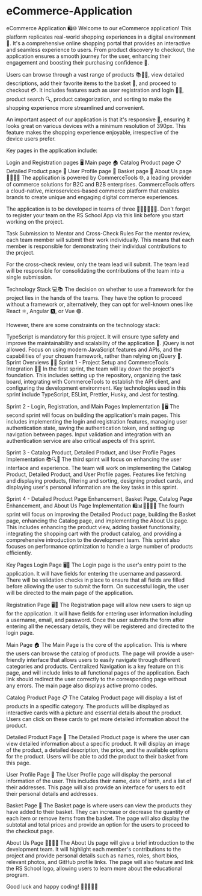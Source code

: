 # eCommerce-Application
eCommerce Application 🛍️🌐
Welcome to our eCommerce application! This platform replicates real-world shopping experiences in a digital environment 🏪. It's a comprehensive online shopping portal that provides an interactive and seamless experience to users. From product discovery to checkout, the application ensures a smooth journey for the user, enhancing their engagement and boosting their purchasing confidence 🚀.

Users can browse through a vast range of products 📚👗👟, view detailed descriptions, add their favorite items to the basket 🛒, and proceed to checkout 💳. It includes features such as user registration and login 📝🔐, product search 🔍, product categorization, and sorting to make the shopping experience more streamlined and convenient.

An important aspect of our application is that it's responsive 📲, ensuring it looks great on various devices with a minimum resolution of 390px. This feature makes the shopping experience enjoyable, irrespective of the device users prefer.

Key pages in the application include:

Login and Registration pages 🖥️
Main page 🏠
Catalog Product page 📋
Detailed Product page 🔎
User Profile page 👤
Basket page 🛒
About Us page 🙋‍♂️🙋‍♀️
The application is powered by CommerceTools 🌐, a leading provider of commerce solutions for B2C and B2B enterprises. CommerceTools offers a cloud-native, microservices-based commerce platform that enables brands to create unique and engaging digital commerce experiences.

The application is to be developed in teams of three 👨‍💻👩‍💻👨‍💻. Don't forget to register your team on the RS School App via this link before you start working on the project.

Task Submission to Mentor and Cross-Check Rules
For the mentor review, each team member will submit their work individually. This means that each member is responsible for demonstrating their individual contributions to the project.

For the cross-check review, only the team lead will submit. The team lead will be responsible for consolidating the contributions of the team into a single submission.

Technology Stack 💻📚
The decision on whether to use a framework for the project lies in the hands of the teams. They have the option to proceed without a framework or, alternatively, they can opt for well-known ones like React ⚛️, Angular 🅰️, or Vue 🟢.

However, there are some constraints on the technology stack:

TypeScript is mandatory for this project. It will ensure type safety and improve the maintainability and scalability of the application 📘.
jQuery is not allowed. Focus on using modern JavaScript features and APIs, and the capabilities of your chosen framework, rather than relying on jQuery 🚫.
Sprint Overviews 🏁📅
Sprint 1 - Project Setup and CommerceTools Integration 🚀🔧
In the first sprint, the team will lay down the project's foundation. This includes setting up the repository, organizing the task board, integrating with CommerceTools to establish the API client, and configuring the development environment. Key technologies used in this sprint include TypeScript, ESLint, Prettier, Husky, and Jest for testing.

Sprint 2 - Login, Registration, and Main Pages Implementation 🔐🖥️
The second sprint will focus on building the application's main pages. This includes implementing the login and registration features, managing user authentication state, saving the authentication token, and setting up navigation between pages. Input validation and integration with an authentication service are also critical aspects of this sprint.

Sprint 3 - Catalog Product, Detailed Product, and User Profile Pages Implementation 📚🔍👥
The third sprint will focus on enhancing the user interface and experience. The team will work on implementing the Catalog Product, Detailed Product, and User Profile pages. Features like fetching and displaying products, filtering and sorting, designing product cards, and displaying user's personal information are the key tasks in this sprint.

Sprint 4 - Detailed Product Page Enhancement, Basket Page, Catalog Page Enhancement, and About Us Page Implementation 🛍️📊🙋‍♂️🙋‍♀️
The fourth sprint will focus on improving the Detailed Product page, building the Basket page, enhancing the Catalog page, and implementing the About Us page. This includes enhancing the product view, adding basket functionality, integrating the shopping cart with the product catalog, and providing a comprehensive introduction to the development team. This sprint also focuses on performance optimization to handle a large number of products efficiently.

Key Pages
Login Page 🖥️🔐
The Login page is the user's entry point to the application. It will have fields for entering the username and password. There will be validation checks in place to ensure that all fields are filled before allowing the user to submit the form. On successful login, the user will be directed to the main page of the application.

Registration Page 🖥️📝
The Registration page will allow new users to sign up for the application. It will have fields for entering user information including a username, email, and password. Once the user submits the form after entering all the necessary details, they will be registered and directed to the login page.

Main Page 🏠
The Main Page is the core of the application. This is where the users can browse the catalog of products. The page will provide a user-friendly interface that allows users to easily navigate through different categories and products. Centralized Navigation is a key feature on this page, and will include links to all functional pages of the application. Each link should redirect the user correctly to the corresponding page without any errors. The main page also displays active promo codes.

Catalog Product Page 📋
The Catalog Product page will display a list of products in a specific category. The products will be displayed as interactive cards with a picture and essential details about the product. Users can click on these cards to get more detailed information about the product.

Detailed Product Page 🔎
The Detailed Product page is where the user can view detailed information about a specific product. It will display an image of the product, a detailed description, the price, and the available options for the product. Users will be able to add the product to their basket from this page.

User Profile Page 👤
The User Profile page will display the personal information of the user. This includes their name, date of birth, and a list of their addresses. This page will also provide an interface for users to edit their personal details and addresses.

Basket Page 🛒
The Basket page is where users can view the products they have added to their basket. They can increase or decrease the quantity of each item or remove items from the basket. The page will also display the subtotal and total prices and provide an option for the users to proceed to the checkout page.

About Us Page 🙋‍♂️🙋‍♀️
The About Us page will give a brief introduction to the development team. It will highlight each member's contributions to the project and provide personal details such as names, roles, short bios, relevant photos, and GitHub profile links. The page will also feature and link the RS School logo, allowing users to learn more about the educational program.

Good luck and happy coding! 👩‍💻👨‍💻🚀